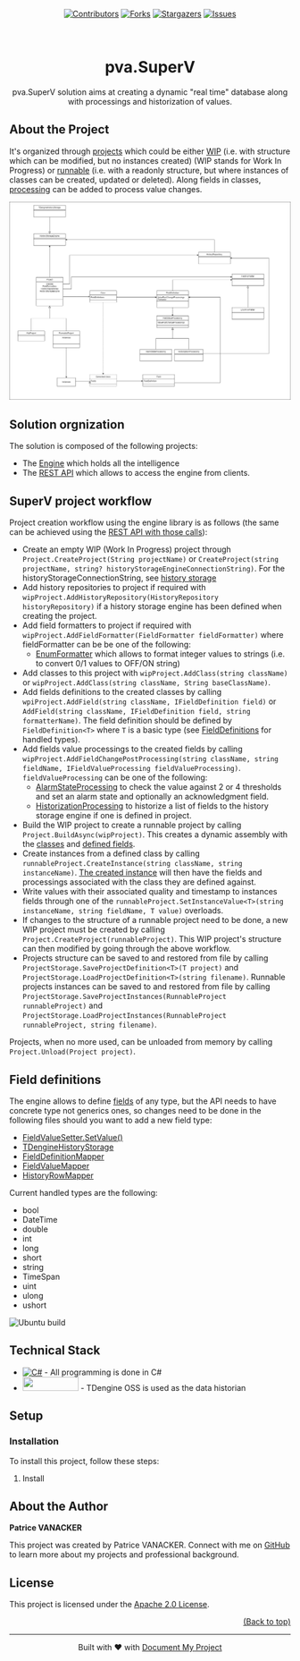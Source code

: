 ﻿<a name="readme-top"></a>
<!--
*** Thanks for using Document My Project. (https://github.com/luisvent/document_my_project) 
*** If you have a suggestion that would make this better, please fork  
*** the repo and create a pull request or simply open an issue.
*** Don't forget to give the project a star!
-->

<p align="center"><a href="https://github.com/PVanack/pva.SuperV/graphs/contributors"><img src="https://img.shields.io/github/contributors/PVanack/pva.SuperV.svg?style=for-the-badge" alt="Contributors"></a>
        <a href="https://github.com/PVanack/pva.SuperV/network/members"><img src="https://img.shields.io/github/forks/PVanack/pva.SuperV.svg?style=for-the-badge" alt="Forks"></a>
        <a href="https://github.com/PVanack/pva.SuperV/stargazers"><img src="https://img.shields.io/github/stars/PVanack/pva.SuperV.svg?style=for-the-badge" alt="Stargazers"></a>
        <a href="https://github.com/PVanack/pva.SuperV/issues"><img src="https://img.shields.io/github/issues/PVanack/pva.SuperV.svg?style=for-the-badge" alt="Issues"></a></p><br/>


<div align="center">



# pva.SuperV

pva.SuperV solution aims at creating a dynamic "real time" database along with processings and historization of values.

</div>


<!-- LINKS_PLACEHOLDER -->

<!-- TABLE_CONTENT_PLACEHOLDER -->

## About the Project

It's organized through [projects](/pva.SuperV.Engine/Project.cs)
which could be either [WIP](/pva.SuperV.Engine/WipProject.cs)
(i.e. with structure which can be modified, but no instances created) (WIP stands for Work In Progress) or
[runnable](/pva.SuperV.Engine/RunnableProject.cs) (i.e. with a readonly
structure, but where instances of classes can be created, updated or deleted).
Along fields in classes, [processing](/pva.SuperV.Engine/Processing/FieldValueProcessing.cs) can be added to process value changes.

![Structure diagram](/drawings/Structure.drawio.png)

## Solution orgnization
The solution is composed of the following projects:
- The [Engine](/pva.SuperV.Engine) which holds all the intelligence
- The [REST API](/pva.SuperV.Api) which allows to access the engine from clients.

## SuperV project workflow
Project creation workflow using the engine library is as follows (the same can be achieved using the [REST API with those calls](/pva.SuperV.Api/pva.SuperV.Api.http)):
- Create an empty WIP (Work In Progress) project through `Project.CreateProject(String projectName)` or `CreateProject(string projectName, string? historyStorageEngineConnectionString)`. For the historyStorageConnectionString, see [history storage](pva.SuperV.Engine/HistoryStorage/HistoryStorage.md)
- Add history repositories to project if required with `wipProject.AddHistoryRepository(HistoryRepository historyRepository)` if a history storage engine has been defined when creating the project.
- Add field formatters to project if required with `wipProject.AddFieldFormatter(FieldFormatter fieldFormatter)` where fieldFormatter can be be one of the following:
	- [EnumFormatter](/pva.SuperV.Engine/FieldFormatters/FieldFormatter.md#Enum-formatter) which allows to format integer values to strings (i.e. to convert 0/1 values to OFF/ON string)
- Add classes to this project with `wipProject.AddClass(string className)` or `wipProject.AddClass(string className, String baseClassName)`.
- Add fields definitions to the created classes by calling `wpiProject.AddField(string className, IFieldDefinition field)` or
`AddField(string className, IFieldDefinition field, string formatterName)`. The field definition should be defined by `FieldDefinition<T>` where `T` is a basic type (see [FieldDefinitions](#Field-definitions) for handled types).
- Add fields value processings to the created fields by calling `wipProject.AddFieldChangePostProcessing(string className, string fieldName, IFieldValueProcessing fieldValueProcessing)`. `fieldValueProcessing` can be one of the following:
	- [AlarmStateProcessing](/pva.SuperV.Engine/Processing/FieldValueProcessing.md#Alarm-state-processing)  to check the value against 2 or 4 thresholds and set an alarm state and optionally an acknowledgment field.
	- [HistorizationProcessing](/pva.SuperV.Engine/Processing/FieldValueProcessing.md#Historization-processing) to historize a list of fields to the history storage engine if one is defined in project.
- Build the WIP project to create a runnable project by calling `Project.BuildAsync(wipProject)`. This creates a dynamic assembly
with the [classes](/pva.SuperV.Engine/Class.cs)
and [defined fields](/pva.SuperV.Engine/FiedldDefinitions.cs).
- Create instances from a defined class by calling `runnableProject.CreateInstance(string className, string instanceName)`.
[The created instance](/pva.SuperV.Engine/Instance.cs) will then have the fields and processings associated with the class
they are defined against.
- Write values with their associated quality and timestamp to instances fields through one of the
`runnableProject.SetInstanceValue<T>(string instanceName, string fieldName, T value)` overloads.
- If changes to the structure of a runnable project need to be done, a new WIP project must be created by calling
`Project.CreateProject(runnableProject)`. This WIP project's structure can then modified by going through the above workflow.
- Projects structure can be saved to and restored from file by calling `ProjectStorage.SaveProjectDefinition<T>(T project)` and
`ProjectStorage.LoadProjectDefinition<T>(string filename)`.
Runnable projects instances can be saved to and restored from file by calling
`ProjectStorage.SaveProjectInstances(RunnableProject runnableProject)` and
`ProjectStorage.LoadProjectInstances(RunnableProject runnableProject, string filename)`.

Projects, when no more used, can be unloaded from memory by calling `Project.Unload(Project project)`.

## Field definitions
The engine allows to define [fields](/pva.SuperV.Engine/FiedldDefinitions.cs) of any type,
but the API needs to have concrete type not generics ones, so changes need to be done in the following files should you 
want to add a new field type:
- [FieldValueSetter.SetValue()](/pva.SuperV.Engine/FieldValueSetter.cs)
- [TDengineHistoryStorage](/pva.SuperV.Engine/HistoryStorage/TDengineHistoryStorage.cs)
- [FieldDefinitionMapper](/pva.SuperV.Model/FieldDefinitions/FieldDefinitionMapper.cs)
- [FieldValueMapper](/pva.SuperV.Model/Instances/FieldValueMapper.cs)
- [HistoryRowMapper](/pva.SuperV.Model/HistoryRetrieval/HistoryRowMapper.cs)

Current handled types are the following:
- bool
- DateTime
- double
- int
- long
- short
- string
- TimeSpan
- uint
- ulong
- ushort


![Ubuntu build](https://github.com/PVanack/pva.SuperV/actions/workflows/dotnet-ubuntu.yml/badge.svg?event=push)

## Technical Stack
- [![C#][C#-badge]][C#-url] - All programming is done in C#
- <a href="https://tdengine.com/oss/"><img src="https://eujqw4hwudm.exactdn.com/wp-content/uploads/29.01-01-logo-white.svg" width="100" height="25"></a> - TDengine OSS is used as the data historian

[C#-badge]: https://img.shields.io/badge/C%23-239120?style=for-the-badge&logo=csharp
[C#-url]: https://dotnet.microsoft.com/

## ️Setup

### Installation

To install this project, follow these steps:

1. Install




## About the Author

**Patrice VANACKER**

This project was created by Patrice VANACKER. Connect with me on [GitHub](https://github.com/pVanack)  to learn more about my projects and professional background.


## License

This project is licensed under the [Apache 2.0 License](https://www.apache.org/licenses/LICENSE-2.0).


<p align="right"><a href="#readme-top">(Back to top)</a></p>

---
 <div align="center">Built with ❤️ with <a href="https://github.com/luisvent/document_my_project">Document My Project</a></div>





